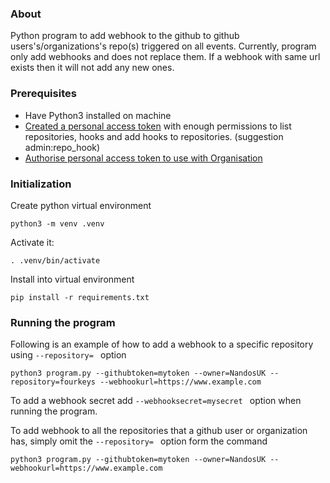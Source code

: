 ### About

Python program to add webhook to the github to github users's/organizations's repo(s) triggered on all events. Currently, program only add webhooks and does not replace them. If a webhook with same url exists then it will not add any new ones.

### Prerequisites

- Have Python3 installed on machine
- [Created a personal access token](https://docs.github.com/en/github/authenticating-to-github/keeping-your-account-and-data-secure/creating-a-personal-access-token) with enough permissions to list repositories, hooks and add hooks to repositories. (suggestion admin:repo_hook)
- [Authorise personal access token to use with Organisation](https://docs.github.com/en/github/authenticating-to-github/authenticating-with-saml-single-sign-on/authorizing-a-personal-access-token-for-use-with-saml-single-sign-on)

### Initialization

Create python virtual environment

```
python3 -m venv .venv
```

Activate it:

```
. .venv/bin/activate
```

Install into virtual environment

```
pip install -r requirements.txt
```

### Running the program

Following is an example of how to add a webhook to a specific repository using `--repository= ` option

```
python3 program.py --githubtoken=mytoken --owner=NandosUK --repository=fourkeys --webhookurl=https://www.example.com
```

To add a webhook secret add `--webhooksecret=mysecret ` option when running the program.

To add webhook to all the repositories that a github user or organization has, simply omit the `--repository= ` option form the command
```
python3 program.py --githubtoken=mytoken --owner=NandosUK --webhookurl=https://www.example.com
```

